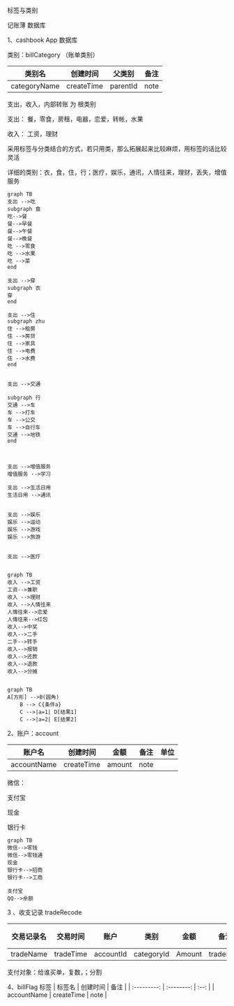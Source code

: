 

标签与类别





记账薄 数据库

1、cashbook App 数据库

类别：billCategory （账单类别）

|    类别名    |  创建时间  |  父类别  | 备注 |
| :----------: | :--------: | :------: | ---- |
| categoryName | createTime | parentId | note |

支出，收入，内部转账    为 根类别

支出： 餐，零食，房租，电器，恋爱，转帐，水果

收入： 工资，理财

采用标签与分类结合的方式，若只用类，那么拓展起来比较麻烦，用标签的话比较灵活



详细的类别：衣，食，住，行；医疗，娱乐，通讯，人情往来，理财，丢失，增值服务


```mermaid
graph TB
支出 -->吃
subgraph 食
吃-->餐
餐-->早餐
餐-->午餐
餐-->晚餐
吃 -->零食
吃 -->水果
吃 -->菜
end

支出 -->穿
subgraph 衣
穿
end

支出 -->住
subgraph zhu
住 -->租房
住 -->房贷
住 -->家具
住 -->电费
住 -->水费
end


支出 -->交通

subgraph 行
交通 -->车
车 -->打车
车 -->公交
车 -->自行车
交通 -->地铁
end



支出 -->增值服务
增值服务 -->学习

支出 -->生活日用
生活日用 -->通讯


支出 -->娱乐
娱乐 -->运动
娱乐 -->游戏
娱乐 -->旅游


支出 -->医疗


```




```mermaid
graph TB
收入 -->工资
工资-->兼职
收入 -->理财
收入 -->人情往来
人情往来-->恋爱
人情往来-->红包
收入-->中奖
收入-->二手
二手-->转手
收入-->报销
收入-->还款
收入-->退款
收入-->分摊


```


```mermaid
graph TB
A[方形] -->B(圆角)
    B --> C{条件a}
    C -->|a=1| D[结果1]
    C -->|a=2| E[结果2]

```








2、账户：account

|   账户名    |  创建时间  |  金额  | 备注 | 单位 |
| :---------: | :--------: | :----: | ---- | ---- |
| accountName | createTime | amount | note |      |

微信：

支付宝

现金

银行卡
```mermaid
graph TB
微信-->零钱
微信-->零钱通
现金
银行卡-->招商
银行卡-->工商

支付宝
QQ-->余额

```



3 、收支记录 tradeRecode
    


| 交易记录名 | 交易时间  |   账户    |    类别    |  金额  |   备注    |   交易对象   |代付对象|退款|
| :--------: | :-------: | :-------: | :--------: | :----: | :-------: | :----------: |:----------: |:----------: |
| tradeName  | tradeTime | accountId | categoryId | Amount | tradeNote | tradeAccount |refundId|

支付对象：给谁买单，复数，；分割

4、billFlag 标签
|   标签名    |  创建时间  |  备注    |
| :---------: | :--------: | :--: |
| accountName | createTime |  note    |




